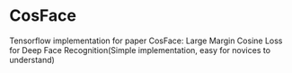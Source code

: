 # CosFace
Tensorflow implementation for paper CosFace: Large Margin Cosine Loss for Deep Face Recognition(Simple implementation, easy for novices to understand)
